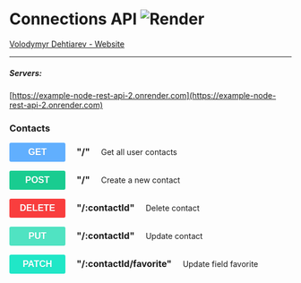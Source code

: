 # Connections API ![Render](https://img.shields.io/badge/Render-%46E3B7.svg?style=for-the-badge&logo=render&logoColor=white)

[Volodymyr Dehtiarev - Website](https://github.com/VladimirDegt)

---

##### Servers:

[https://example-node-rest-api-2.onrender.com](https://example-node-rest-api-2.onrender.com)

### Contacts

<div style="margin-bottom: 16px;">
<button style="background-color: #61affe; font-size: 16px;
font-weight: 700;
width: 100px;
padding: 8px 16px;
margin-right: 16px;
text-align: center;
border: none;
cursor: pointer;
border-radius: 3px;
text-shadow: 0 1px 0 rgba(0,0,0,.1);
font-family: sans-serif;
color: #fff;">GET</button>
<span style=" font-size: 16px; margin-right: 16px; font-weight: 700;">"/"</span> 
<span >Get all user contacts</span>
</div>
<div style="margin-bottom: 16px;">
<button style="background-color: #19cc90; font-size: 16px;
font-weight: 700;
width: 100px;
padding: 8px 16px;
margin-right: 16px;
text-align: center;
border: none;
cursor: pointer;
border-radius: 3px;
text-shadow: 0 1px 0 rgba(0,0,0,.1);
font-family: sans-serif;
color: #fff;">POST</button>
<span style="font-size: 16px; margin-right: 16px; font-weight: 700;">"/"</span> 
<span >Create a new contact</span>
</div>
<div style="margin-bottom: 16px;">
<button style="background-color: #f93e3e; font-size: 16px;
font-weight: 700;
width: 100px;
padding: 8px 16px;
margin-right: 16px;
text-align: center;
border: none;
cursor: pointer;
border-radius: 3px;
text-shadow: 0 1px 0 rgba(0,0,0,.1);
font-family: sans-serif;
color: #fff;">DELETE</button>
<span style="font-size: 16px; font-weight: 700; margin-right: 16px;">"/:contactId"</span> 
<span >Delete contact</span>
</div>
<div style="margin-bottom: 16px;">
<button style="background-color: #50e3c2; font-size: 16px;
font-weight: 700;
width: 100px;
padding: 8px 16px;
margin-right: 16px;
text-align: center;
border: none;
cursor: pointer;
border-radius: 3px;
text-shadow: 0 1px 0 rgba(0,0,0,.1);
font-family: sans-serif;
color: #fff;">PUT</button>
<span style="font-size: 16px; font-weight: 700; margin-right: 16px;">"/:contactId"</span> 
<span >Update contact</span>
</div>
<div style="margin-bottom: 16px;">
<button style="background-color: #20e7c7; font-size: 16px;
font-weight: 700;
width: 100px;
padding: 8px 16px;
margin-right: 16px;
text-align: center;
border: none;
cursor: pointer;
border-radius: 3px;
text-shadow: 0 1px 0 rgba(0,0,0,.1);
font-family: sans-serif;
color: #fff;">PATCH</button>
<span style="font-size: 16px; font-weight: 700; margin-right: 16px;">"/:contactId/favorite"</span> 
<span >Update field favorite</span>
</div>
